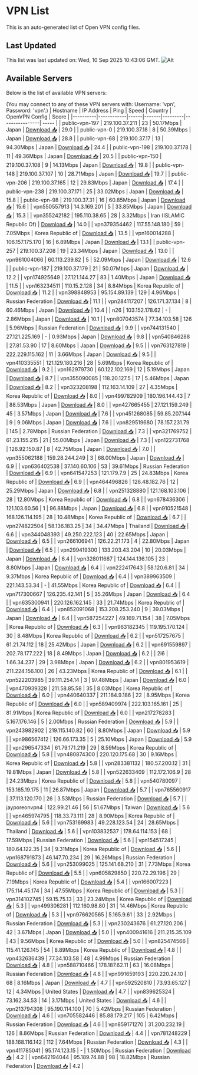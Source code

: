 # VPN List

This is an auto-generated list of Open VPN config files.

## Last Updated

This list was last updated on: Wed, 10 Sep 2025 10:43:06 GMT.
![Alt](https://repobeats.axiom.co/api/embed/186b98318ef1479477931607c1ad7d823f12451f.svg "Repobeats analytics image")

## Available Servers

Below is the list of available VPN servers:

(You may connect to any of these VPN servers with: Username: 'vpn', Password: 'vpn'.)
| Hostname | IP Address | Ping | Speed | Country | OpenVPN Config | Score |
|----------|------------|------|-------|---------|----------------| ----- |
| public-vpn-197 | 219.100.37.211 | 23 | 50.17Mbps | Japan | [Download 📥](./configs/server_0_JP.ovpn) | 29.0 |
| public-vpn-0 | 219.100.37.18 | 8 | 50.39Mbps | Japan | [Download 📥](./configs/server_1_JP.ovpn) | 28.8 |
| public-vpn-68 | 219.100.37.17 | 13 | 94.30Mbps | Japan | [Download 📥](./configs/server_2_JP.ovpn) | 24.4 |
| public-vpn-198 | 219.100.37.178 | 11 | 49.36Mbps | Japan | [Download 📥](./configs/server_3_JP.ovpn) | 20.5 |
| public-vpn-150 | 219.100.37.108 | 9 | 14.13Mbps | Japan | [Download 📥](./configs/server_4_JP.ovpn) | 19.8 |
| public-vpn-148 | 219.100.37.107 | 10 | 28.71Mbps | Japan | [Download 📥](./configs/server_5_JP.ovpn) | 19.7 |
| public-vpn-206 | 219.100.37.165 | 12 | 29.83Mbps | Japan | [Download 📥](./configs/server_6_JP.ovpn) | 17.4 |
| public-vpn-238 | 219.100.37.171 | 25 | 33.02Mbps | Japan | [Download 📥](./configs/server_7_JP.ovpn) | 15.8 |
| public-vpn-98 | 219.100.37.31 | 16 | 60.85Mbps | Japan | [Download 📥](./configs/server_8_JP.ovpn) | 15.6 |
| vpn550557913 | 14.3.169.201 | 5 | 33.85Mbps | Japan | [Download 📥](./configs/server_9_JP.ovpn) | 15.3 |
| vpn355242182 | 195.110.38.65 | 28 | 3.32Mbps | Iran (ISLAMIC Republic Of) | [Download 📥](./configs/server_10_IR.ovpn) | 14.0 |
| vpn379354462 | 117.55.148.180 | 59 | 7.05Mbps | Korea Republic of | [Download 📥](./configs/server_11_KR.ovpn) | 13.5 |
| vpn160014288 | 106.157.175.170 | 16 | 6.89Mbps | Japan | [Download 📥](./configs/server_12_JP.ovpn) | 13.1 |
| public-vpn-257 | 219.100.37.208 | 19 | 23.34Mbps | Japan | [Download 📥](./configs/server_13_JP.ovpn) | 13.0 |
| vpn961004066 | 60.113.239.82 | 5 | 52.09Mbps | Japan | [Download 📥](./configs/server_14_JP.ovpn) | 12.6 |
| public-vpn-187 | 219.100.37.179 | 21 | 50.07Mbps | Japan | [Download 📥](./configs/server_15_JP.ovpn) | 12.2 |
| vpn174925649 | 27.121.144.27 | 83 | 1.40Mbps | Japan | [Download 📥](./configs/server_16_JP.ovpn) | 11.5 |
| vpn163234511 | 110.15.2.128 | 34 | 8.84Mbps | Korea Republic of | [Download 📥](./configs/server_17_KR.ovpn) | 11.2 |
| vpn398848953 | 95.154.89.139 | 129 | 4.96Mbps | Russian Federation | [Download 📥](./configs/server_18_RU.ovpn) | 11.1 |
| vpn284117207 | 126.171.37.134 | 8 | 60.46Mbps | Japan | [Download 📥](./configs/server_19_JP.ovpn) | 10.4 |
| n26 | 103.152.178.62 | - | 2.86Mbps | Japan | [Download 📥](./configs/server_20_JP.ovpn) | 10.1 |
| vpn807043574 | 77.34.103.58 | 126 | 5.96Mbps | Russian Federation | [Download 📥](./configs/server_21_RU.ovpn) | 9.9 |
| vpn744131540 | 27.121.225.169 | - | 0.93Mbps | Japan | [Download 📥](./configs/server_22_JP.ovpn) | 9.8 |
| vpn540846288 | 27.81.53.90 | 17 | 8.60Mbps | Japan | [Download 📥](./configs/server_23_JP.ovpn) | 9.5 |
| vpn763127819 | 222.229.115.162 | 11 | 3.66Mbps | Japan | [Download 📥](./configs/server_24_JP.ovpn) | 9.5 |
| vpn410335551 | 121.129.180.216 | 28 | 5.69Mbps | Korea Republic of | [Download 📥](./configs/server_25_KR.ovpn) | 9.2 |
| vpn162979730 | 60.122.102.169 | 12 | 5.19Mbps | Japan | [Download 📥](./configs/server_26_JP.ovpn) | 8.7 |
| vpn355090085 | 118.20.127.5 | 17 | 5.46Mbps | Japan | [Download 📥](./configs/server_27_JP.ovpn) | 8.2 |
| vpn323208198 | 112.163.14.109 | 27 | 4.35Mbps | Korea Republic of | [Download 📥](./configs/server_28_KR.ovpn) | 8.0 |
| vpn499782909 | 180.196.144.43 | 7 | 88.53Mbps | Japan | [Download 📥](./configs/server_29_JP.ovpn) | 8.0 |
| vpn427665455 | 27.121.159.249 | 45 | 3.57Mbps | Japan | [Download 📥](./configs/server_30_JP.ovpn) | 7.6 |
| vpn451268085 | 59.85.207.144 | 9 | 9.06Mbps | Japan | [Download 📥](./configs/server_31_JP.ovpn) | 7.6 |
| vpn829519680 | 78.157.231.79 | 145 | 2.78Mbps | Russian Federation | [Download 📥](./configs/server_32_RU.ovpn) | 7.3 |
| vpn321769752 | 61.23.155.215 | 21 | 55.00Mbps | Japan | [Download 📥](./configs/server_33_JP.ovpn) | 7.3 |
| vpn122731768 | 126.92.150.87 | 8 | 42.75Mbps | Japan | [Download 📥](./configs/server_34_JP.ovpn) | 7.0 |
| vpn355062188 | 159.28.244.249 | 3 | 68.00Mbps | Japan | [Download 📥](./configs/server_35_JP.ovpn) | 6.9 |
| vpn636402538 | 37.140.60.106 | 53 | 39.61Mbps | Russian Federation | [Download 📥](./configs/server_36_RU.ovpn) | 6.9 |
| vpn641547253 | 121.179.7.9 | 25 | 24.83Mbps | Korea Republic of | [Download 📥](./configs/server_37_KR.ovpn) | 6.9 |
| vpn464496826 | 126.48.182.76 | 12 | 25.29Mbps | Japan | [Download 📥](./configs/server_38_JP.ovpn) | 6.8 |
| vpn251328880 | 121.168.103.106 | 28 | 12.80Mbps | Korea Republic of | [Download 📥](./configs/server_39_KR.ovpn) | 6.8 |
| vpn678436306 | 121.103.60.56 | 1 | 96.88Mbps | Japan | [Download 📥](./configs/server_40_JP.ovpn) | 6.8 |
| vpn910521548 | 168.126.114.195 | 28 | 10.48Mbps | Korea Republic of | [Download 📥](./configs/server_41_KR.ovpn) | 6.7 |
| vpn274822504 | 58.136.183.25 | 34 | 34.47Mbps | Thailand | [Download 📥](./configs/server_42_TH.ovpn) | 6.6 |
| vpn344048393 | 49.250.222.123 | 40 | 22.65Mbps | Japan | [Download 📥](./configs/server_43_JP.ovpn) | 6.5 |
| vpn266106941 | 126.22.21.173 | 4 | 22.80Mbps | Japan | [Download 📥](./configs/server_44_JP.ovpn) | 6.5 |
| vpn299419300 | 133.203.43.204 | 10 | 20.03Mbps | Japan | [Download 📥](./configs/server_45_JP.ovpn) | 6.4 |
| vpn328011687 | 124.144.136.105 | 23 | 8.80Mbps | Japan | [Download 📥](./configs/server_46_JP.ovpn) | 6.4 |
| vpn222417643 | 58.120.6.81 | 34 | 9.37Mbps | Korea Republic of | [Download 📥](./configs/server_47_KR.ovpn) | 6.4 |
| vpn389963509 | 221.143.53.34 | - | 41.55Mbps | Korea Republic of | [Download 📥](./configs/server_48_KR.ovpn) | 6.4 |
| vpn717300667 | 126.235.42.141 | 5 | 35.26Mbps | Japan | [Download 📥](./configs/server_49_JP.ovpn) | 6.4 |
| vpn635300941 | 220.126.162.145 | 33 | 21.74Mbps | Korea Republic of | [Download 📥](./configs/server_50_KR.ovpn) | 6.4 |
| vpn852091068 | 153.208.253.240 | 9 | 39.03Mbps | Japan | [Download 📥](./configs/server_51_JP.ovpn) | 6.4 |
| vpn587254227 | 49.169.71.154 | 38 | 7.05Mbps | Korea Republic of | [Download 📥](./configs/server_52_KR.ovpn) | 6.3 |
| vpn963182345 | 119.195.170.124 | 30 | 8.48Mbps | Korea Republic of | [Download 📥](./configs/server_53_KR.ovpn) | 6.2 |
| vpn517257675 | 61.21.74.112 | 18 | 25.42Mbps | Japan | [Download 📥](./configs/server_54_JP.ovpn) | 6.2 |
| vpn691559897 | 202.78.177.222 | 18 | 8.49Mbps | Japan | [Download 📥](./configs/server_55_JP.ovpn) | 6.2 |
| 2i6 | 1.66.34.237 | 29 | 3.98Mbps | Japan | [Download 📥](./configs/server_56_JP.ovpn) | 6.2 |
| vpn801953619 | 211.224.156.100 | 26 | 43.23Mbps | Korea Republic of | [Download 📥](./configs/server_57_KR.ovpn) | 6.1 |
| vpn522203985 | 39.111.254.14 | 3 | 97.48Mbps | Japan | [Download 📥](./configs/server_58_JP.ovpn) | 6.0 |
| vpn470939328 | 211.58.85.58 | 35 | 8.03Mbps | Korea Republic of | [Download 📥](./configs/server_59_KR.ovpn) | 6.0 |
| vpn440640337 | 211.184.9.186 | 22 | 8.95Mbps | Korea Republic of | [Download 📥](./configs/server_60_KR.ovpn) | 6.0 |
| vpn589409974 | 222.103.165.161 | 25 | 81.91Mbps | Korea Republic of | [Download 📥](./configs/server_61_KR.ovpn) | 6.0 |
| vpn217278283 | 5.167.176.146 | 5 | 2.00Mbps | Russian Federation | [Download 📥](./configs/server_62_RU.ovpn) | 5.9 |
| vpn243982902 | 219.115.140.82 | 60 | 8.80Mbps | Japan | [Download 📥](./configs/server_63_JP.ovpn) | 5.9 |
| vpn986567412 | 126.66.173.35 | 5 | 25.10Mbps | Japan | [Download 📥](./configs/server_64_JP.ovpn) | 5.9 |
| vpn296547334 | 61.79.171.219 | 29 | 8.59Mbps | Korea Republic of | [Download 📥](./configs/server_65_KR.ovpn) | 5.8 |
| vpn480874300 | 220.120.175.68 | 30 | 9.16Mbps | Korea Republic of | [Download 📥](./configs/server_66_KR.ovpn) | 5.8 |
| vpn283381132 | 180.57.200.12 | 31 | 19.81Mbps | Japan | [Download 📥](./configs/server_67_JP.ovpn) | 5.8 |
| vpn522633409 | 112.172.106.9 | 28 | 24.23Mbps | Korea Republic of | [Download 📥](./configs/server_68_KR.ovpn) | 5.8 |
| vpn540780097 | 153.165.19.175 | 11 | 26.87Mbps | Japan | [Download 📥](./configs/server_69_JP.ovpn) | 5.7 |
| vpn765560917 | 37.113.120.170 | 26 | 3.53Mbps | Russian Federation | [Download 📥](./configs/server_70_RU.ovpn) | 5.7 |
| jayporeonvpn4 | 122.99.21.46 | 56 | 51.67Mbps | Taiwan | [Download 📥](./configs/server_71_TW.ovpn) | 5.6 |
| vpn465974795 | 118.33.73.111 | 28 | 8.90Mbps | Korea Republic of | [Download 📥](./configs/server_72_KR.ovpn) | 5.6 |
| vpn753169983 | 49.228.123.54 | 24 | 28.65Mbps | Thailand | [Download 📥](./configs/server_73_TH.ovpn) | 5.6 |
| vpn103832537 | 178.64.114.153 | 68 | 17.59Mbps | Russian Federation | [Download 📥](./configs/server_74_RU.ovpn) | 5.6 |
| vpn154517245 | 180.64.122.35 | 34 | 9.31Mbps | Korea Republic of | [Download 📥](./configs/server_75_KR.ovpn) | 5.6 |
| vpn168791873 | 46.147.70.234 | 29 | 16.26Mbps | Russian Federation | [Download 📥](./configs/server_76_RU.ovpn) | 5.6 |
| vpn253099025 | 125.141.68.210 | 31 | 7.73Mbps | Korea Republic of | [Download 📥](./configs/server_77_KR.ovpn) | 5.5 |
| vpn605829850 | 220.72.29.196 | 29 | 7.19Mbps | Korea Republic of | [Download 📥](./configs/server_78_KR.ovpn) | 5.4 |
| vpn166007223 | 175.114.45.174 | 34 | 47.55Mbps | Korea Republic of | [Download 📥](./configs/server_79_KR.ovpn) | 5.3 |
| vpn314102745 | 59.15.75.13 | 33 | 23.24Mbps | Korea Republic of | [Download 📥](./configs/server_80_KR.ovpn) | 5.3 |
| vpn499306281 | 112.160.98.80 | 31 | 14.46Mbps | Korea Republic of | [Download 📥](./configs/server_81_KR.ovpn) | 5.3 |
| vpn976620565 | 5.165.9.61 | 33 | 2.92Mbps | Russian Federation | [Download 📥](./configs/server_82_RU.ovpn) | 5.3 |
| vpn230243676 | 61.27.120.206 | 42 | 3.67Mbps | Japan | [Download 📥](./configs/server_83_JP.ovpn) | 5.0 |
| vpn400941616 | 211.215.35.109 | 43 | 9.56Mbps | Korea Republic of | [Download 📥](./configs/server_84_KR.ovpn) | 5.0 |
| vpn825474566 | 115.41.126.145 | 54 | 8.89Mbps | Korea Republic of | [Download 📥](./configs/server_85_KR.ovpn) | 4.8 |
| vpn432636439 | 77.34.103.58 | 48 | 4.99Mbps | Russian Federation | [Download 📥](./configs/server_86_RU.ovpn) | 4.8 |
| vpn588710466 | 178.187.62.11 | 63 | 16.08Mbps | Russian Federation | [Download 📥](./configs/server_87_RU.ovpn) | 4.8 |
| vpn991659193 | 220.220.24.10 | 68 | 8.16Mbps | Japan | [Download 📥](./configs/server_88_JP.ovpn) | 4.7 |
| vpn592520810 | 73.93.65.127 | 12 | 4.34Mbps | United States | [Download 📥](./configs/server_89_US.ovpn) | 4.7 |
| vpn839625324 | 73.162.34.53 | 14 | 3.17Mbps | United States | [Download 📥](./configs/server_90_US.ovpn) | 4.6 |
| vpn213794308 | 95.190.114.100 | 70 | 5.42Mbps | Russian Federation | [Download 📥](./configs/server_91_RU.ovpn) | 4.6 |
| vpn705582446 | 85.88.179.217 | 105 | 6.42Mbps | Russian Federation | [Download 📥](./configs/server_92_RU.ovpn) | 4.6 |
| vpn859171270 | 31.200.232.19 | 126 | 8.86Mbps | Russian Federation | [Download 📥](./configs/server_93_RU.ovpn) | 4.4 |
| vpn781248229 | 188.168.116.142 | 112 | 7.64Mbps | Russian Federation | [Download 📥](./configs/server_94_RU.ovpn) | 4.3 |
| vpn411785041 | 95.174.123.15 | - | 1.50Mbps | Russian Federation | [Download 📥](./configs/server_95_RU.ovpn) | 4.2 |
| vpn642194044 | 95.189.74.88 | 98 | 18.82Mbps | Russian Federation | [Download 📥](./configs/server_96_RU.ovpn) | 4.2 |
